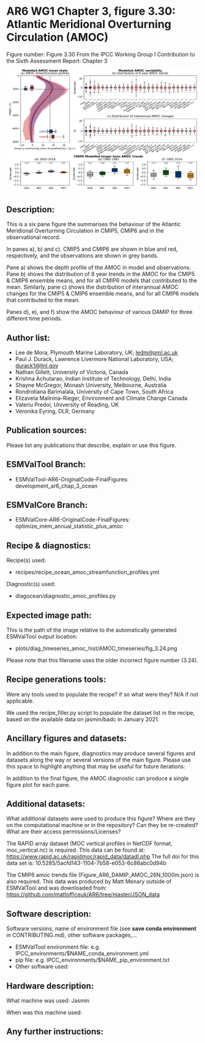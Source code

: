 AR6 WG1 Chapter 3, figure 3.30: Atlantic Meridional Overturning Circulation (AMOC)
=================================================================================

Figure number: Figure 3.30
From the IPCC Working Group I Contribution to the Sixth Assessment Report: Chapter 3

![AR6 WG1 Chap3 Figure 3.30 Atlantic Meridional Overturning Circulation (AMOC)](../images/ar6_wg1_chap3_fig3_30_amoc.png?raw=true)


Description:
------------
This is a six pane figure the summarises the behaviour of the
Atlantic Meridional Overturning Circulation in CMIP5, CMIP6 and in the
observational record.

In panes a), b) and c). CMIP5 and CMIP6 are shown in blue and red, respectively,
and the observations are shown in grey bands.

Pane a) shows the depth profile of the AMOC in model and observations.
Pane b) shows the distribution of 8 year trends in the AMOC for the CMIP5 & CMIP6
ensemble means, and for all CMIP6 models that contributed to the mean.
Similarly, pane c) shows the distribution of interannual AMOC changes for the CMIP5 & CMIP6
ensemble means, and for all CMIP6 models that contributed to the mean.

Panes d), e), and f) show the AMOC behaviour of various DAMIP for three different
time periods.


Author list:
------------
- Lee de Mora, Plymouth Marine Laboratory, UK; ledm@pml.ac.uk
- Paul J. Durack, Lawrence Livermore National Laboratory, USA; durack1@llnl.gov
- Nathan Gillett, University of Victoria, Canada
- Krishna Achutarao, Indian Institute of Technology, Delhi, India
- Shayne McGregor, Monash University, Melbourne, Australia
- Rondrotiana Barimalala, University of Cape Town, South Africa
- Elizaveta Malinina-Rieger, Environment and Climate Change Canada
- Valeriu Predoi, University of Reading, UK
- Veronika Eyring, DLR, Germany

Publication sources:
--------------------
Please list any publications that describe, explain or use this figure.


ESMValTool Branch:
------------------
- ESMValTool-AR6-OriginalCode-FinalFigures: development_ar6_chap_3_ocean


ESMValCore Branch:
------------------
- ESMValCore-AR6-OriginalCode-FinalFigures: optimize_mem_annual_statistic_plus_amoc


Recipe & diagnostics:
---------------------
Recipe(s) used:
- recipes/recipe_ocean_amoc_streamfunction_profiles.yml

Diagnostic(s) used:
- diagocean/diagnostic_amoc_profiles.py


Expected image path:
--------------------
This is the path of the image relative to the automatically generated ESMValTool output location:
- plots/diag_timeseries_amoc_hist/AMOC_timeseries/fig_3.24.png

Please note that this filename uses the older incorrect figure number (3.24).


Recipe generations tools:
-------------------------
Were any tools used to populate the recipe? if so what were they? N/A if not applicable.

We used the recipe_filler.py script to populate the dataset list in the recipe,
based on the available data on jasmin/badc in January 2021.


Ancillary figures and datasets:
-------------------------------
In addition to the main figure, diagnostics may produce several figures and datasets
along the way or several versions of the main figure.
Please use this space to highlight anything that may be useful for future iterations:


In addition to the final figure, the AMOC diagnostic can produce a single figure plot for each pane.


Additional datasets:
--------------------
What additional datasets were used to produce this figure?
Where are they on the computational machine or in the repository?
Can they be re-created?
What are their access permissions/Licenses?

The RAPID array dataset (MOC vertical profiles in NetCDF format, moc_vertical.nc) is required.
This data can be found at:  https://www.rapid.ac.uk/rapidmoc/rapid_data/datadl.php
The full doi for this data set is: 10.5285/5acfd143-1104-7b58-e053-6c86abc0d94b

The CMIP6 amoc trends file (Figure_AR6_DAMIP_AMOC_26N_1000m.json) is also required.
This data was produced by Matt Menary outside of ESMValTool
and was downloaded from: https://github.com/mattofficeuk/AR6/tree/master/JSON_data



Software description:
---------------------
Software versions, name of environment file (see **save conda environment** in CONTRIBUTING.md), other software packages,…
- ESMValTool environment file: e.g. IPCC_environments/$NAME_conda_environment.yml
- pip file: e.g. IPCC_environments/$NAME_pip_environment.txt
- Other software used:


Hardware description:
---------------------
What machine was used: Jasmin

When was this machine used:


Any further instructions:
-------------------------

